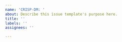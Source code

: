 ```yaml
---
name: 'CRISP-DM: '
about: Describe this issue template's purpose here.
title: ''
labels: ''
assignees: ''

---
```



